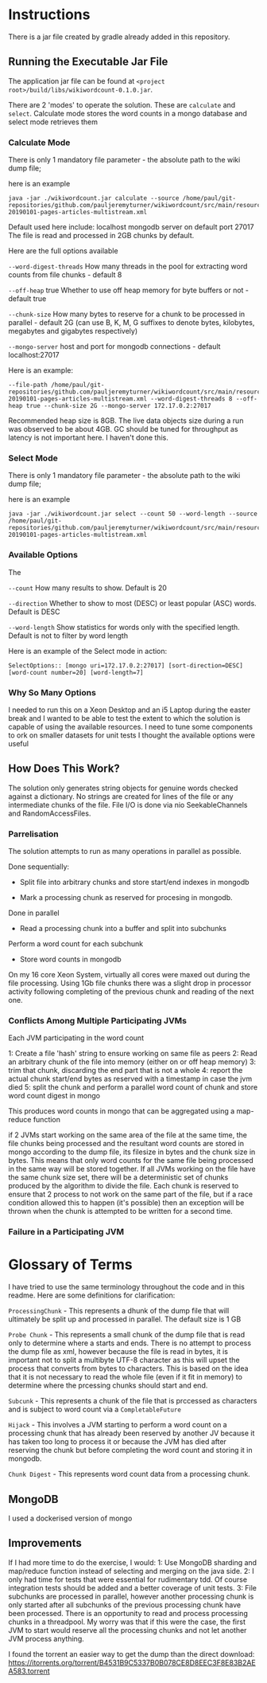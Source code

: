 # Instructions

There is a jar file created by gradle already added in this repository.

## Running the Executable Jar File
The application jar file can be found at `<project root>/build/libs/wikiwordcount-0.1.0.jar`.

There are 2 'modes' to operate the solution.  These are `calculate` and `select`.  Calculate mode stores the word counts in a mongo database and select mode retrieves them

### Calculate Mode

There is only 1 mandatory file parameter - the absolute path to the wiki dump file;

here is an example

```
java -jar ./wikiwordcount.jar calculate --source /home/paul/git-repositories/github.com/pauljeremyturner/wikiwordcount/src/main/resources/enwiki-20190101-pages-articles-multistream.xml
```

Default used here include: localhost mongodb server on default port 27017
The file is read and processed in 2GB chunks by default.

Here are the full options available

`--word-digest-threads` How many threads in the pool for extracting word counts from file chunks - default 8

`--off-heap` true Whether to use off heap memory for byte buffers or not - default true

`--chunk-size` How many  bytes to reserve for a chunk to be processed in parallel - default 2G (can use B, K, M, G suffixes to denote bytes, kilobytes, megabytes and gigabytes respectively)

`--mongo-server` host and port for mongodb connections - default localhost:27017

Here is an example:


```
--file-path /home/paul/git-repositories/github.com/pauljeremyturner/wikiwordcount/src/main/resources/enwiki-20190101-pages-articles-multistream.xml --word-digest-threads 8 --off-heap true --chunk-size 2G --mongo-server 172.17.0.2:27017
```

Recommended heap size is 8GB.  The live data objects size during a run was observed to be about 4GB.
GC should be tuned for throughput as latency is not important here.  I haven't done this.

### Select Mode

There is only 1 mandatory file parameter - the absolute path to the wiki dump file;

here is an example

```
java -jar ./wikiwordcount.jar select --count 50 --word-length --source /home/paul/git-repositories/github.com/pauljeremyturner/wikiwordcount/src/main/resources/enwiki-20190101-pages-articles-multistream.xml
```

 ### Available Options
 The

`--count` How many results to show.  Default is 20

`--direction` Whether to show to most (DESC) or least popular (ASC) words.  Default is DESC

`--word-length` Show statistics for words only with the specified length.  Default is not to filter by word length

Here is an example of the Select mode in action:

```
SelectOptions:: [mongo uri=172.17.0.2:27017] [sort-direction=DESC] [word-count number=20] [word-length=7]

```

### Why So Many Options
I needed to run this on a Xeon Desktop and an i5 Laptop during the easter break and I wanted to be able to test the extent to which the solution is capable of using the available resources.
I need to tune some components to ork on smaller datasets for unit tests
I thought the available options were useful

## How Does This Work?

The solution only generates string objects for genuine words checked against a dictionary.  No strings are created for
lines of the file or any intermediate chunks of the file.
File I/O is done via nio SeekableChannels and RandomAccessFiles.

### Parrelisation

The solution attempts to run as many operations in parallel as possible.

Done sequentially:

* Split file into arbitrary chunks and store start/end indexes in mongodb

* Mark a processing chunk as reserved for procesing in mongodb.

Done in parallel

* Read a processing chunk into a buffer and split into subchunks

Perform a word count for each subchunk

* Store word counts in mongodb

On my 16 core Xeon System, virtually all cores were maxed out during the file processing.  Using 1Gb file chunks there was a slight drop in processor activity
following completing of the previous chunk and reading of the next one.

### Conflicts Among Multiple Participating JVMs
Each JVM participating in the word count

1: Create a file 'hash' string to ensure working on same file as peers
2: Read an arbitrary chunk of the file into memory (either on or off heap memory)
3: trim that chunk, discarding the end part that is not a whole <page>
4: report the actual chunk start/end bytes as reserved with a timestamp in case the jvm died
5: split the chunk and perform a parallel word count of chunk and store word count digest in mongo

This produces word counts in mongo that can be aggregated using a map-reduce function

if 2 JVMs start working on the same area of the file at the same time, the file chunks being processed and the resultant word counts are stored in mongo according to the dump file, its filesize in bytes and the chunk size in bytes.
This means that only word counts for the same file being processed in the same way will be stored together.
If all JVMs working on the file have the same chunk size set, there will be a deterministic set of chunks produced by the algorithm to divide the file.
Each chunk is reserved to ensure that 2 process to not work on the same part of the file, but if a race condition allowed this to happen (it's possible)
then an exception will be thrown when the chunk is attempted to be written for a second time.

### Failure in a Participating JVM


# Glossary of Terms
I have tried to use the same terminology throughout the code and in this readme.  Here are some definitions for clarification:

`ProcessingChunk` - This represents a dhunk of the dump file that will ultimately be split up and processed in parallel.  The default size is 1 GB

`Probe Chunk` - This represents a small chunk of the dump file that is read only to determine where a <page> starts and ends.  There is no attempt to process the dump file as xml,
however because the file is read in bytes, it is important not to split a multibyte UTF-8 character as this will upset the process that converts from bytes to characters.
This is based on the idea that it is not necessary to read the whole file (even if it fit in memory) to determine where the prcessing chunks should start and end.

`Subcunk` - This represents a chunk of the file that is prccessed as characters and is subject to word count via a `CompletableFuture`

`Hijack` - This involves a JVM starting to perform a word count on a processing chunk that has already been reserved by another JV because it has taken too long to process it
or because the JVM has died after reserving the chunk but before completing the word count and storing it in mongodb.

`Chunk Digest` - This represents word count data from a processing chunk.

## MongoDB
I used a dockerised version of mongo


## Improvements
If I had more time to do the exercise, I would:
1: Use MongoDB sharding and map/reduce function instead of selecting and merging on the java side.
2: I only had time for tests that were essential for rudimentary tdd.  Of course integration tests should be added and a better coverage of unit tests.
3: File subchunks are processed in parallel, however another processing chunk is only started after all subchunks of the previous processing chunk have been processed.
There is an opportunity to read and process processing chunks in a threadpool.  My worry was that if this were the case, the first JVM to start would reserve all the
processing chunks and not let another JVM process anything.

I found the torrent an easier way to get the dump than the direct download:
https://itorrents.org/torrent/B4531B9C5337B0B078CE8D8EEC3F8E83B2AEA583.torrent


